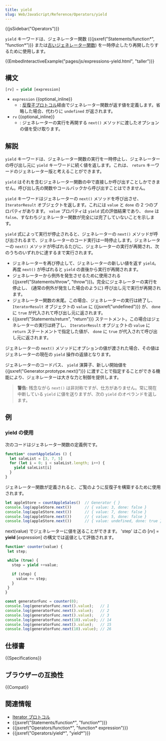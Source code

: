 ```yaml
---
title: yield
slug: Web/JavaScript/Reference/Operators/yield
---
```


{{jsSidebar("Operators")}}

`yield` キーワードは、ジェネレーター関数 ({{jsxref("Statements/function*", "function*")}} または[古いジェネレーター関数](/ja/docs/Archive/Web/JavaScript/Legacy_generator_function_statement)) を一時停止したり再開したりするために使用します。

{{EmbedInteractiveExample("pages/js/expressions-yield.html", "taller")}}

## 構文

```js
[rv] = yield [expression]
```

- `expression` {{optional_inline}}
  - : [反復子プロトコル](/ja/docs/Web/JavaScript/Reference/Iteration_protocols#反復子_iterator_プロトコル)経由でジェネレーター関数が返す値を定義します。省略した場合、代わりに `undefined` が返されます。
- `rv` {{optional_inline}}
  - : ジェネレーターの実行を再開する `next()` メソッドに渡したオプションの値を受け取ります。

## 解説

`yield` キーワードは、ジェネレーター関数の実行を一時停止し、ジェネレーターの呼び出し元に `yield` キーワードに続く値を返します。これは、 `return` キーワードのジェネレーター版と考えることができます。

`yield` はそれを含むジェネレーター関数の中で直接しか呼び出すことしかできません。呼び出し先の関数やコールバックから呼び出すことはできません。

`yield` キーワードはジェネレーターの `next()` メソッドを呼び出させ、 `IteratorResult` オブジェクトを返します。これには `value` と `done` の 2 つのプロパティがあります。 `value` プロパティは `yield` 式の評価結果であり、 `done` は `false`、すなわちジェネレーター関数が完全には完了していないことを示します。

`yield` 式によって実行が停止されると、ジェネレーターの `next()` メソッドが呼び出されるまで、ジェネレーターのコード実行は一時停止します。ジェネレーターの `next()` メソッドが呼ばれるたびに、ジェネレーターの実行が再開され、次のうちのいずれかに達するまで実行されます。

- ジェネレーターを再び停止して、ジェネレーターの新しい値を返す `yield`。再度 `next()` が呼ばれると `yield` の直後から実行が再開されます。
- ジェネレーターから例外を発生させるために使用される {{jsxref("Statements/throw", "throw")}}。完全にジェネレーターの実行を停止し、 (通常の例外が発生した場合のように) 呼び出し元で実行が再開されます。
- ジェネレーター関数の末尾。この場合、ジェネレーターの実行は終了し、 `IteratorResult` オブジェクトの `value` に {{jsxref("undefined")}} が、 `done` に `true` が代入されて呼び出し元に返されます。
- {{jsxref("Statements/return", "return")}} ステートメント。この場合はジェネレーターの実行は終了し、 `IteratorResult` オブジェクトの `value` に `return` ステートメントで指定した値が、 `done` に `true` が代入されて呼び出し元に返されます。

ジェネレーターの `next()` メソッドにオプションの値が渡された場合、その値はジェネレーターの現在の `yield` 操作の返値となります。

ジェネレーターのコードパス、 `yield` 演算子、新しい開始値を {{jsxref("Generator.prototype.next()")}} に渡すことで指定することができる機能により、ジェネレーターは大きな力と制御を提供します。

> **警告:** 残念ながら `next()` は非対称ですが、仕方がありません。常に現在中断している `yield` に値を送りますが、次の `yield` のオペランドを返します。

## 例

### yield の使用

次のコードはジェネレーター関数の定義例です。

```js
function* countAppleSales () {
  let saleList = [3, 7, 5]
  for (let i = 0; i < saleList.length; i++) {
    yield saleList[i]
  }
}
```

ジェネレーター関数が定義されると、ご覧のように反復子を構築するために使用されます。

```js
let appleStore = countAppleSales()  // Generator { }
console.log(appleStore.next())      // { value: 3, done: false }
console.log(appleStore.next())      // { value: 7, done: false }
console.log(appleStore.next())      // { value: 5, done: false }
console.log(appleStore.next())      // { value: undefined, done: true }
```

next(value) でジェネレーターに値を送ることができます。 'step' はこの \[_rv_] = **yield** \[_expression_] の構文では返値として評価されます。

```js
function* counter(value) {
 let step;

 while (true) {
   step = yield ++value;

   if (step) {
     value += step;
   }
 }
}

const generatorFunc = counter(0);
console.log(generatorFunc.next().value);   // 1
console.log(generatorFunc.next().value);   // 2
console.log(generatorFunc.next().value);   // 3
console.log(generatorFunc.next(10).value); // 14
console.log(generatorFunc.next().value);   // 15
console.log(generatorFunc.next(10).value); // 26
```

## 仕様書

{{Specifications}}

## ブラウザーの互換性

{{Compat}}

## 関連情報

- [Iterator プロトコル](/ja/docs/Web/JavaScript/Guide/The_Iterator_protocol)
- {{jsxref("Statements/function*", "function*")}}
- {{jsxref("Operators/function*", "function* expression")}}
- {{jsxref("Operators/yield*", "yield*")}}
